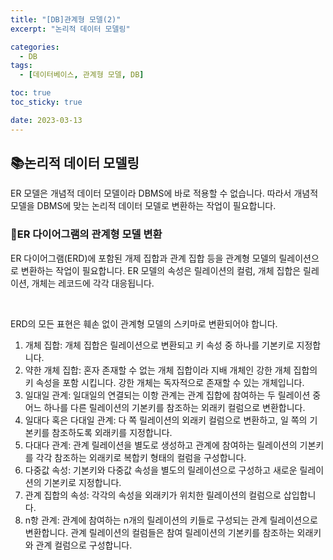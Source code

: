 ```yaml
---
title: "[DB]관계형 모델(2)"
excerpt: "논리적 데이터 모델링"

categories:
  - DB
tags:
  - [데이터베이스, 관계형 모델, DB]

toc: true
toc_sticky: true

date: 2023-03-13
---
```


## 📚논리적 데이터 모델링
ER 모델은 개념적 데이터 모델이라 DBMS에 바로 적용할 수 없습니다. 따라서 개념적 모델을 DBMS에 맞는 논리적 데이터 모델로 변환하는 작업이 필요합니다.

### 📄ER 다이어그램의 관계형 모델 변환
ER 다이어그램(ERD)에 포함된 개제 집합과 관계 집합 등을 관계형 모델의 릴레이션으로 변환하는 작업이 필요합니다. ER 모델의 속성은 릴레이션의 컬럼, 개체 집합은 릴레이션, 개체는 레코드에 각각 대응됩니다.

<br>

ERD의 모든 표현은 훼손 없이 관계형 모델의 스키마로 변환되어야 합니다.
  1. 개체 집합: 개체 집합은 릴레이션으로 변환되고 키 속성 중 하나를 기본키로 지정합니다.
  2. 약한 개체 집합: 혼자 존재할 수 없는 개체 집합이라 지배 개체인 강한 개체 집합의 키 속성을 포함 시킵니다. 강한 개체는 독자적으로 존재할 수 있는 개체입니다.
  3. 일대일 관계: 일대일의 연결되는 이항 관계는 관계 집합에 참여하는 두 릴레이션 중 어느 하나를 다른 릴레이션의 기본키를 참조하는 외래키 컬럼으로 변환합니다.
  4. 일대다 혹은 다대일 관계: 다 쪽 릴레이션의 외래키 컬럼으로 변환하고, 일 쪽의 기본키를 참조하도록 외래키를 지정합니다.
  5. 다대다 관계: 관계 릴레이션을 별도로 생성하고 관계에 참여하는 릴레이션의 기본키를 각각 참조하는 외래키로 복합키 형태의 컬럼을 구성합니다.
  6. 다중값 속성: 기본키와 다중값 속성을 별도의 릴레이션으로 구성하고 새로운 릴레이션의 기본키로 지정합니다.
  7. 관계 집합의 속성: 각각의 속성을 외래키가 위치한 릴레이션의 컬럼으로 삽입합니다.
  8. n항 관계: 관계에 참여하는 n개의 릴레이션의 키들로 구성되는 관계 릴레이션으로 변환합니다. 관계 릴레이션의 컬럼들은 참여 릴레이션의 기본키를 참조하는 외래키와 관계 컬럼으로 구성합니다.

